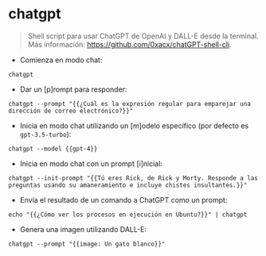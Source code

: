# chatgpt

> Shell script para usar ChatGPT de OpenAI y DALL-E desde la terminal.
> Más información: <https://github.com/0xacx/chatGPT-shell-cli>.

- Comienza en modo chat:

`chatgpt`

- Dar un [p]rompt para responder:

`chatgpt --prompt "{{¿Cuál es la expresión regular para emparejar una dirección de correo electrónico?}}"`

- Inicia en modo chat utilizando un [m]odelo específico (por defecto es `gpt-3.5-turbo`):

`chatgpt --model {{gpt-4}}`

- Inicia en modo chat con un prompt [i]nicial:

`chatgpt --init-prompt "{{Tú eres Rick, de Rick y Morty. Responde a las preguntas usando su amaneramiento e incluye chistes insultantes.}}"`

- Envía el resultado de un comando a ChatGPT como un prompt:

`echo "{{¿Cómo ver los procesos en ejecución en Ubuntu?}}" | chatgpt`

- Genera una imagen utilizando DALL-E:

`chatgpt --prompt "{{image: Un gato blanco}}"`
